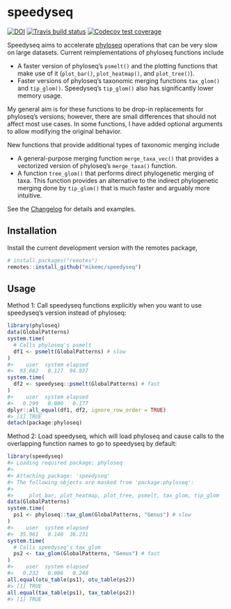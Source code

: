 
<!-- README.md is generated from README.Rmd. Please edit that file -->

# speedyseq

<!-- badges: start -->

[![DOI](https://zenodo.org/badge/179732395.svg)](https://zenodo.org/badge/latestdoi/179732395)
[![Travis build
status](https://travis-ci.org/mikemc/speedyseq.svg?branch=master)](https://travis-ci.org/mikemc/speedyseq)
[![Codecov test
coverage](https://codecov.io/gh/mikemc/speedyseq/branch/master/graph/badge.svg)](https://codecov.io/gh/mikemc/speedyseq?branch=master)
<!-- badges: end -->

Speedyseq aims to accelerate
[phyloseq](https://joey711.github.io/phyloseq/) operations that can be
very slow on large datasets. Current reimplementations of phyloseq
functions include

  - A faster version of phyloseq’s `psmelt()` and the plotting functions
    that make use of it (`plot_bar()`, `plot_heatmap()`, and
    `plot_tree()`).
  - Faster versions of phyloseq’s taxonomic merging functions
    `tax_glom()` and `tip_glom()`. Speedyseq’s `tip_glom()` also has
    significantly lower memory usage.

My general aim is for these functions to be drop-in replacements for
phyloseq’s versions; however, there are small differences that should
not affect most use cases. In some functions, I have added optional
arguments to allow modifying the original behavior.

New functions that provide additional types of taxonomic merging include

  - A general-purpose merging function `merge_taxa_vec()` that provides
    a vectorized version of phyloseq’s `merge_taxa()` function.
  - A function `tree_glom()` that performs direct phylogenetic merging
    of taxa. This function provides an alternative to the indirect
    phylogenetic merging done by `tip_glom()` that is much faster and
    arguably more intuitive.

See the [Changelog](news/index.html) for details and examples.

## Installation

Install the current development version with the remotes package,

``` r
# install.packages("remotes")
remotes::install_github("mikemc/speedyseq")
```

## Usage

Method 1: Call speedyseq functions explicitly when you want to use
speedyseq’s version instead of phyloseq:

``` r
library(phyloseq)
data(GlobalPatterns)
system.time(
  # Calls phyloseq's psmelt
  df1 <- psmelt(GlobalPatterns) # slow
)
#>    user  system elapsed 
#>  93.662   0.127  94.037
system.time(
  df2 <- speedyseq::psmelt(GlobalPatterns) # fast
)
#>    user  system elapsed 
#>   0.299   0.000   0.177
dplyr::all_equal(df1, df2, ignore_row_order = TRUE)
#> [1] TRUE
detach(package:phyloseq)
```

Method 2: Load speedyseq, which will load phyloseq and cause calls to
the overlapping function names to go to speedyseq by default:

``` r
library(speedyseq)
#> Loading required package: phyloseq
#> 
#> Attaching package: 'speedyseq'
#> The following objects are masked from 'package:phyloseq':
#> 
#>     plot_bar, plot_heatmap, plot_tree, psmelt, tax_glom, tip_glom
data(GlobalPatterns)
system.time(
  ps1 <- phyloseq::tax_glom(GlobalPatterns, "Genus") # slow
)
#>    user  system elapsed 
#>  35.961   0.140  36.231
system.time(
  # Calls speedyseq's tax_glom
  ps2 <- tax_glom(GlobalPatterns, "Genus") # fast
)
#>    user  system elapsed 
#>   0.232   0.006   0.240
all.equal(otu_table(ps1), otu_table(ps2))
#> [1] TRUE
all.equal(tax_table(ps1), tax_table(ps2))
#> [1] TRUE
```
